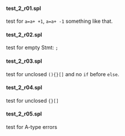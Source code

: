 #### test_2_r01.spl

test for `a=a+ +1`, `a=a+ -1` something like that.

#### test_2_r02.spl

test for empty Stmt: `;`

#### test_2_r03.spl

test for unclosed `(){}[]` and no `if` before `else`.

#### test_2_r04.spl

test for unclosed `{}[]`

#### test_2_r05.spl

test for A-type errors